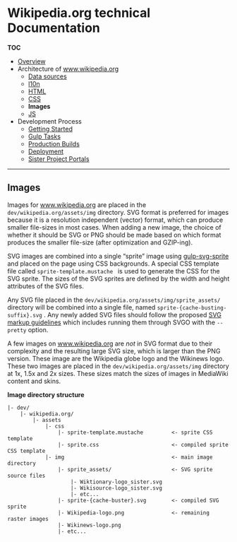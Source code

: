 # Wikipedia.org technical Documentation
**TOC**

- [Overview](../README.md)
- Architecture of www.wikipedia.org
	- [Data sources](data.md)
	- [l10n](l10n.md)
	- [HTML](html.md)
	- [CSS](css.md)
	- **Images**
	- [JS](javascript.md)
- Development Process
	- [Getting Started](../development/getting_started.md)
	- [Gulp Tasks](../development/gulp.md)
	- [Production Builds](../development/prod.md)
	- [Deployment](../development/deploy.md)
	- [Sister Project Portals](../development/sister_portals.md)

---
## Images
Images for www.wikipedia.org are placed in the `dev/wikipedia.org/assets/img` directory. SVG format is preferred for images because it is a resolution independent (vector) format, which can produce smaller file-sizes in most cases. When adding a new image, the choice of whether it should be SVG or PNG should be made based on which format produces the smaller file-size (after optimization and GZIP-ing).

SVG images are combined into a single “sprite” image using [gulp-svg-sprite](https://github.com/jkphl/gulp-svg-sprite) and placed on the page using CSS backgrounds. A special CSS template file called `sprite-template.mustache ` is used to generate the CSS for the SVG sprite. The sizes of the SVG sprites are defined by the width and height attributes of the SVG files.

Any SVG file placed in the `dev/wikipedia.org/assets/img/sprite_assets/` directory will be combined into a single file, named `sprite-{cache-busting-suffix}.svg` . Any newly added SVG files should follow the proposed [SVG markup guidelines](https://phabricator.wikimedia.org/T178867) which includes running them through SVGO with the `--pretty` option.

A few images on www.wikipedia.org are *not* in SVG format due to their complexity and the resulting large SVG size, which is larger than the PNG version. These image are the Wikipedia  globe logo and the Wikinews logo. These two images are placed in the  `dev/wikipedia.org/assets/img` directory at 1x, 1.5x and 2x sizes. These sizes match the sizes of images in MediaWiki content and skins.

**Image directory structure**

```
|- dev/
    |- wikipedia.org/
        |- assets
            |- css
                |- sprite-template.mustache         <- sprite CSS template
                |- sprite.css                       <- compiled sprite CSS template
            |- img                                  <- main image directory
                |- sprite_assets/                   <- SVG sprite source files
                    |- Wiktionary-logo_sister.svg
                    |- Wikisource-logo_sister.svg
                    |- etc...
                |- sprite-{cache-buster}.svg        <- compiled SVG sprite
                |- Wikipedia-logo.png               <- remaining raster images
                |- Wikinews-logo.png
                |- etc...
```
